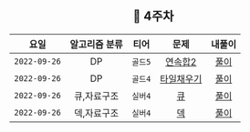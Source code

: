 <div align="center">

## 📅 4주차


|      요일      | 알고리즘 분류 |  티어   |                       문제                       | 내풀이 |
|:------------:|:-------:|:-----:|:----------------------------------------------:| :---:|
| `2022-09-26` |   DP    | `골드5` | [연속합2](https://www.acmicpc.net/problem/13398)  | [풀이](https://github.com/jangwon3828/Algorithm_Competition-Study/blob/wonjin/4%EC%A3%BC%EC%B0%A8/4%EC%A3%BC%EC%B0%A8_%EC%9B%90%EC%A7%84/%EC%97%B0%EC%86%8D%ED%95%A92.java) |
| `2022-09-26` |   DP    | `골드4` | [타일채우기 ](https://www.acmicpc.net/problem/2133) | [풀이](https://github.com/jangwon3828/Algorithm_Competition-Study/blob/wonjin/4%EC%A3%BC%EC%B0%A8/4%EC%A3%BC%EC%B0%A8_%EC%9B%90%EC%A7%84/%ED%83%80%EC%9D%BC%EC%B1%84%EC%9A%B0%EA%B8%B0.java) |
| `2022-09-26` | 큐,자료구조  | `실버4` |  [큐 ](https://www.acmicpc.net/problem/10845)   | [풀이](https://github.com/jangwon3828/Algorithm_Competition-Study/blob/wonjin/4%EC%A3%BC%EC%B0%A8/4%EC%A3%BC%EC%B0%A8_%EC%9B%90%EC%A7%84/%ED%81%90.java) |
| `2022-09-26` | 덱,자료구조  | `실버4` |  [덱 ](https://www.acmicpc.net/problem/10866)   | [풀이](https://github.com/jangwon3828/Algorithm_Competition-Study/blob/wonjin/4%EC%A3%BC%EC%B0%A8/4%EC%A3%BC%EC%B0%A8_%EC%9B%90%EC%A7%84/%EB%8D%B1.java) |
</div>
